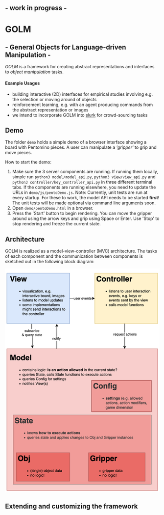 ## - work in progress -

# GOLM
## - General Objects for Language-driven Manipulation -

*GOLM* is a framework for creating abstract representations and interfaces to  *object manipulation* tasks. 

#### Example Usages

* building interactive (2D) interfaces for empirical studies involving e.g. the selection or moving around of objects
* reinforcement learning, e.g. with an agent producing commands from the abstract representation or images
* we intend to incorporate GOLM into [slurk][slurk] for crowd-sourcing tasks

## Demo

The folder `demo` holds a simple demo of a browser interface showing a board with Pentomino pieces. A user can manipulate a *'gripper'* to grip and move pieces. 

How to start the demo:

1. Make sure the 3 server components are running. If running them locally, simple run `python3 model/model_api.py`, `python3 view/view_api.py` and `python3 controller/key_controller_api.py` in three different terminal tabs. If the components are running elsewhere, you need to update the URLs in `demo/js/pentoDemo.js`.
Note: Currently, unit tests are run at every startup. For these to work, the model API needs to be started **first**! The unit tests will be made optional via command line arguments soon.
2. Open `demo/pentoDemo.html` in a browser. 
3. Press the 'Start' button to begin rendering. You can move the gripper around using the arrow keys and grip using Space or Enter. Use 'Stop' to stop rendering and freeze the current state.

## Architecture

GOLM is realized as a model-view-controller (MVC) architecture. The tasks of each component and the communication between components is sketched out in the following block diagram:

![Image](./resources/img/block_diagram.png "Block diagram of the MVC structure")


## Extending and customizing the framework


[slurk]: https://clp.ling.uni-potsdam.de/publications/Schlangen-2018.pdf



